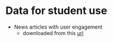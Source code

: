 # Data for student use

- News articles with user engagement
	- downloaded from this [url](https://www.kaggle.com/szymonjanowski/internet-articles-data-with-users-engagement)
